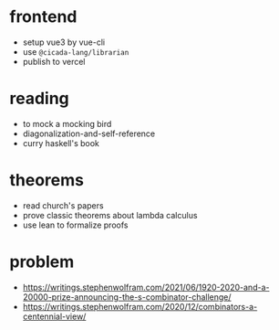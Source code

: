 # frontend

- setup vue3 by vue-cli
- use `@cicada-lang/librarian`
- publish to vercel

# reading

- to mock a mocking bird
- diagonalization-and-self-reference
- curry haskell's book

# theorems

- read church's papers
- prove classic theorems about lambda calculus
- use lean to formalize proofs

# problem

- https://writings.stephenwolfram.com/2021/06/1920-2020-and-a-20000-prize-announcing-the-s-combinator-challenge/
- https://writings.stephenwolfram.com/2020/12/combinators-a-centennial-view/
